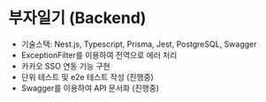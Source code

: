 # 부자일기 (Backend)

- 기술스택: Nest.js, Typescript, Prisma, Jest, PostgreSQL, Swagger
- ExceptionFilter를 이용하여 전역으로 에러 처리
- 카카오 SSO 연동 기능 구현
- 단위 테스트 및 e2e 테스트 작성 (진행중)
- Swagger를 이용하여 API 문서화 (진행중)
